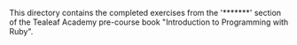 This directory contains the completed exercises from the '*******' section of the Tealeaf Academy pre-course book
"Introduction to Programming with Ruby".